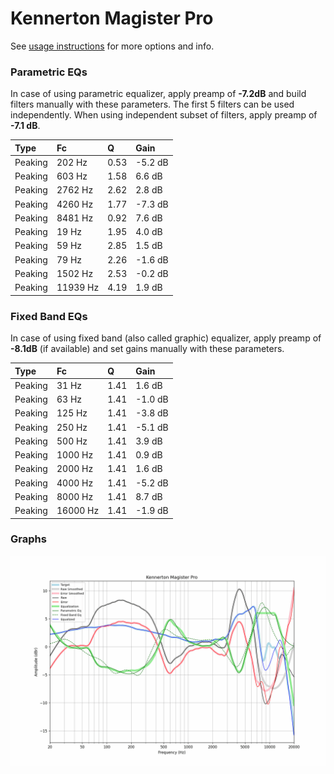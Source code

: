 # Kennerton Magister Pro
See [usage instructions](https://github.com/jaakkopasanen/AutoEq#usage) for more options and info.

### Parametric EQs
In case of using parametric equalizer, apply preamp of **-7.2dB** and build filters manually
with these parameters. The first 5 filters can be used independently.
When using independent subset of filters, apply preamp of **-7.1 dB**.

| Type    | Fc       |    Q | Gain    |
|:--------|:---------|:-----|:--------|
| Peaking | 202 Hz   | 0.53 | -5.2 dB |
| Peaking | 603 Hz   | 1.58 | 6.6 dB  |
| Peaking | 2762 Hz  | 2.62 | 2.8 dB  |
| Peaking | 4260 Hz  | 1.77 | -7.3 dB |
| Peaking | 8481 Hz  | 0.92 | 7.6 dB  |
| Peaking | 19 Hz    | 1.95 | 4.0 dB  |
| Peaking | 59 Hz    | 2.85 | 1.5 dB  |
| Peaking | 79 Hz    | 2.26 | -1.6 dB |
| Peaking | 1502 Hz  | 2.53 | -0.2 dB |
| Peaking | 11939 Hz | 4.19 | 1.9 dB  |

### Fixed Band EQs
In case of using fixed band (also called graphic) equalizer, apply preamp of **-8.1dB**
(if available) and set gains manually with these parameters.

| Type    | Fc       |    Q | Gain    |
|:--------|:---------|:-----|:--------|
| Peaking | 31 Hz    | 1.41 | 1.6 dB  |
| Peaking | 63 Hz    | 1.41 | -1.0 dB |
| Peaking | 125 Hz   | 1.41 | -3.8 dB |
| Peaking | 250 Hz   | 1.41 | -5.1 dB |
| Peaking | 500 Hz   | 1.41 | 3.9 dB  |
| Peaking | 1000 Hz  | 1.41 | 0.9 dB  |
| Peaking | 2000 Hz  | 1.41 | 1.6 dB  |
| Peaking | 4000 Hz  | 1.41 | -5.2 dB |
| Peaking | 8000 Hz  | 1.41 | 8.7 dB  |
| Peaking | 16000 Hz | 1.41 | -1.9 dB |

### Graphs
![](./Kennerton%20Magister%20Pro.png)